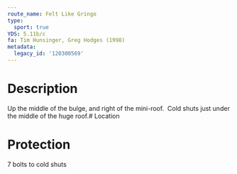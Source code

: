 ```yaml
---
route_name: Felt Like Gringo
type:
  sport: true
YDS: 5.11b/c
fa: Tim Hunsinger, Greg Hodges (1998)
metadata:
  legacy_id: '120300569'
---
```

# Description
Up the middle of the bulge, and right of the mini-roof.  Cold shuts just under the middle of the huge roof.# Location
# Protection
7 bolts to cold shuts